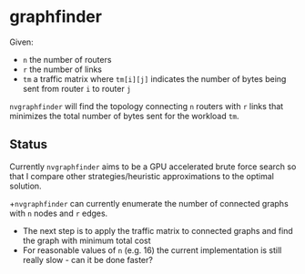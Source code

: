 # graphfinder

Given:
+ `n` the number of routers
+ `r` the number of links
+ `tm` a traffic matrix where `tm[i][j]` indicates the number of bytes being
  sent from router `i` to router `j`

`nvgraphfinder` will find the topology connecting `n` routers with `r` links
that minimizes the total number of bytes sent for the workload `tm`.

## Status

Currently `nvgraphfinder` aims to be a GPU accelerated brute force search so
that I compare other strategies/heuristic approximations to the optimal
solution.

+`nvgraphfinder` can currently enumerate the number of connected graphs with `n`
nodes and `r` edges.
  + The next step is to apply the traffic matrix to connected graphs and find the
graph with minimum total cost
+ For reasonable values of `n` (e.g. 16) the current implementation is still
  really slow - can it be done faster?
